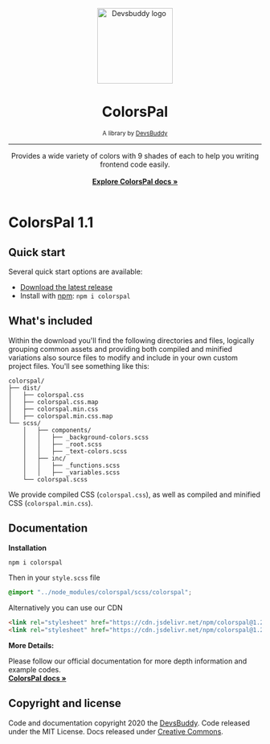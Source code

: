 <p align="center">
  <a href="https://devsbuddy.com/libs/colorspal">
    <img src="https://www.devsbuddy.com/assets/img/logo.png" alt="Devsbuddy logo" width="150" height="150">
  </a>
</p>

<h1 align="center"><strong>ColorsPal</strong></h1>
<p align="center">
<small>A library by <a href="https://devsbuddy.com">DevsBuddy</a></small>
</p>
<hr>
<p align="center">
  Provides a wide variety of colors with 9 shades of each to help you writing frontend code easily.
  <br>
  <br>
  <strong><a href="https://devsbuddy.com/libs/colorspal">Explore ColorsPal docs »</a></strong>
<br>
  <br>
</p>

# ColorsPal 1.1
## Quick start
Several quick start options are available:

- [Download the latest release](https://github.com/devs-buddy/colorspal/archive/v1.1.zip)
- Install with [npm](https://www.npmjs.com/): `npm i colorspal`

## What's included

Within the download you'll find the following directories and files, logically grouping common assets and providing both compiled and minified variations also source files to modify and include in your own custom project files. You'll see something like this:

```text
colorspal/
├── dist/
│   ├── colorspal.css
│   ├── colorspal.css.map
│   ├── colorspal.min.css
│   ├── colorspal.min.css.map
└── scss/
    │   ├── components/
    │   │   ├── _background-colors.scss
    │   │   ├── _root.scss
    │   │   ├── _text-colors.scss
    │   ├── inc/
    │   │   ├── _functions.scss
    │   │   ├── _variables.scss
    └── colorspal.scss
```

We provide compiled CSS (`colorspal.css`), as well as compiled and minified CSS (`colorspal.min.css`).

## Documentation

**Installation**
```bash
npm i colorspal
```

Then in your `style.scss` file
```scss
@import "../node_modules/colorspal/scss/colorspal";
```

Alternatively you can use our CDN
```html
<link rel="stylesheet" href="https://cdn.jsdelivr.net/npm/colorspal@1.2.0/dist/colorspal.css">
<link rel="stylesheet" href="https://cdn.jsdelivr.net/npm/colorspal@1.2.0/dist/colorspal.min.css">
```

**More Details:**<br>

Please follow our official documentation for more depth information and example codes. <br>
<strong><a href="https://devsbuddy.com/libs/colorspal">ColorsPal docs »</a></strong>

## Copyright and license

Code and documentation copyright 2020 the [DevsBuddy](https://devsbuddy.com). Code released under the MIT License. Docs released under [Creative Commons](https://creativecommons.org/licenses/by/3.0/).